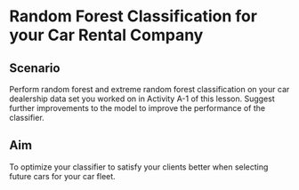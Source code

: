 # Random Forest Classification for your Car Rental Company


## Scenario 

Perform random forest and extreme random forest classification on your car dealership data set you worked on in Activity A-1 of this lesson. Suggest further improvements to the model to improve the performance of the classifier. 

## Aim 

​To optimize your classifier to satisfy your clients better when selecting future cars for your car fleet.
